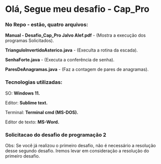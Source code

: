 # Olá, Segue meu desafio - Cap_Pro

### No Repo - estão, quatro arquivos:

**Manual - Desafio_Cap_Pro Jalvo Alef.pdf** - (Mostra a execução dos programas Solicitados).

**TrianguloInvertidoAsterico.java** - (Execulta a rotina da escada).

**SenhaForte.java** - (Executa a conferência de senha).

**ParesDeAnagramas.java** - (Faz a contagem de pares de anagramas).

### Tecnologias utilizadas:

SO: **Windows 11.**

Editor: **Sublime text.**

Terminal: **Terminal cmd (MS-DOS).**

Editor de texto: **MS-Word.**

### Solicitacao do desafio de programação 2

Obs: Se você já realizou o primeiro desafio, não é necessário a resolução desse segundo desafio. Iremos levar em consideração a resolução do primeiro desafio.
